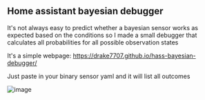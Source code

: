 
## Home assistant bayesian debugger

It's not always easy to predict whether a bayesian sensor works as expected based on the conditions so I made a small debugger that calculates all probabilities for all possible observation states

It's a simple webpage: https://drake7707.github.io/hass-bayesian-debugger/

Just paste in your binary sensor yaml and it will list all outcomes

![image](https://github.com/user-attachments/assets/74776ec7-abaf-4ed2-9c45-445017eb9058)
